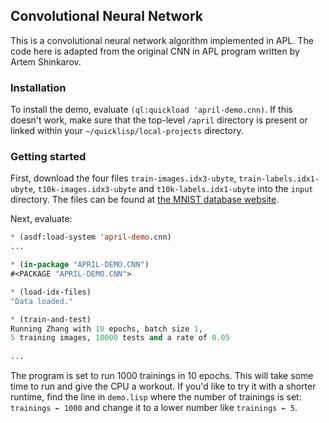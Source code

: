 <!-- TITLE/ -->

## Convolutional Neural Network

<!-- /TITLE -->

This is a convolutional neural network algorithm implemented in APL. The code here is adapted from the original CNN in APL program written by Artem Shinkarov.

### Installation

To install the demo, evaluate `(ql:quickload 'april-demo.cnn)`. If this doesn't work, make sure that the top-level `/april` directory is present or linked within your `~/quicklisp/local-projects` directory.

### Getting started

First, download the four files `train-images.idx3-ubyte`, `train-labels.idx1-ubyte`, `t10k-images.idx3-ubyte` and `t10k-labels.idx1-ubyte` into the `input` directory. The files can be found at [the MNIST database website](http://yann.lecun.com/exdb/mnist/).

Next, evaluate:

```lisp
* (asdf:load-system 'april-demo.cnn)
...

* (in-package "APRIL-DEMO.CNN")
#<PACKAGE "APRIL-DEMO.CNN">

* (load-idx-files)
"Data loaded."

* (train-and-test)
Running Zhang with 10 epochs, batch size 1,
5 training images, 10000 tests and a rate of 0.05
 
...
```

The program is set to run 1000 trainings in 10 epochs. This will take some time to run and give the CPU a workout. If you'd like to try it with a shorter runtime, find the line in `demo.lisp` where the number of trainings is set: `trainings ← 1000` and change it to a lower number like `trainings ← 5`.